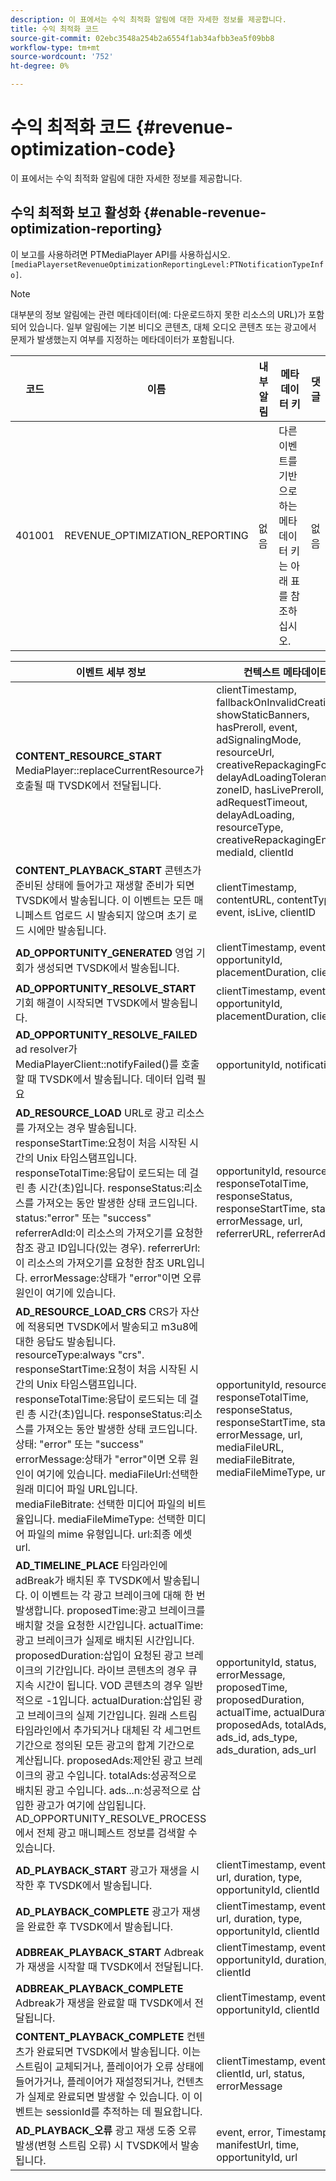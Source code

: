 ```yaml
---
description: 이 표에서는 수익 최적화 알림에 대한 자세한 정보를 제공합니다.
title: 수익 최적화 코드
source-git-commit: 02ebc3548a254b2a6554f1ab34afbb3ea5f09bb8
workflow-type: tm+mt
source-wordcount: '752'
ht-degree: 0%

---
```


# 수익 최적화 코드 {#revenue-optimization-code}

이 표에서는 수익 최적화 알림에 대한 자세한 정보를 제공합니다.

## 수익 최적화 보고 활성화 {#enable-revenue-optimization-reporting}

이 보고를 사용하려면 PTMediaPlayer API를 사용하십시오. `[mediaPlayersetRevenueOptimizationReportingLevel:PTNotificationTypeInfo]`.

>[!NOTE]
>
>대부분의 정보 알림에는 관련 메타데이터(예: 다운로드하지 못한 리소스의 URL)가 포함되어 있습니다. 일부 알림에는 기본 비디오 콘텐츠, 대체 오디오 콘텐츠 또는 광고에서 문제가 발생했는지 여부를 지정하는 메타데이터가 포함됩니다.

| 코드 | 이름 | 내부 알림 | 메타데이터 키 | 댓글 |
|---|---|---|---|---|
| 401001 | REVENUE_OPTIMIZATION_REPORTING | 없음 | 다른 이벤트를 기반으로 하는 메타데이터 키는 아래 표를 참조하십시오. | 없음 |

| 이벤트 세부 정보 | 컨텍스트 메타데이터 |
|---|---|
| **CONTENT_RESOURCE_START** MediaPlayer::replaceCurrentResource가 호출될 때 TVSDK에서 전달됩니다. | clientTimestamp, fallbackOnInvalidCreative, showStaticBanners, hasPreroll, event, adSignalingMode, resourceUrl, creativeRepackagingFormat, delayAdLoadingTolerance, zoneID, hasLivePreroll, adRequestTimeout, delayAdLoading, resourceType, creativeRepackagingEnabled, mediaId, clientId |
| **CONTENT_PLAYBACK_START** 콘텐츠가 준비된 상태에 들어가고 재생할 준비가 되면 TVSDK에서 발송됩니다. 이 이벤트는 모든 매니페스트 업로드 시 발송되지 않으며 초기 로드 시에만 발송됩니다. | clientTimestamp, contentURL, contentType, event, isLive, clientID |
| **AD_OPPORTUNITY_GENERATED** 영업 기회가 생성되면 TVSDK에서 발송됩니다. | clientTimestamp, event, opportunityId, placementDuration, clientId |
| **AD_OPPORTUNITY_RESOLVE_START** 기회 해결이 시작되면 TVSDK에서 발송됩니다. | clientTimestamp, event, opportunityId, placementDuration, clientId |
| **AD_OPPORTUNITY_RESOLVE_FAILED** ad resolver가 MediaPlayerClient::notifyFailed()를 호출할 때 TVSDK에서 발송됩니다. 데이터 입력 필요 | opportunityId, notificationAD |
| **AD_RESOURCE_LOAD** URL로 광고 리소스를 가져오는 경우 발송됩니다. responseStartTime:요청이 처음 시작된 시간의 Unix 타임스탬프입니다. responseTotalTime:응답이 로드되는 데 걸린 총 시간(초)입니다. responseStatus:리소스를 가져오는 동안 발생한 상태 코드입니다. status:&quot;error&quot; 또는 &quot;success&quot; referrerAdId:이 리소스의 가져오기를 요청한 참조 광고 ID입니다(있는 경우). referrerUrl:이 리소스의 가져오기를 요청한 참조 URL입니다. errorMessage:상태가 &quot;error&quot;이면 오류 원인이 여기에 있습니다. | opportunityId, resourceType, responseTotalTime, responseStatus, responseStartTime, status, errorMessage, url, referrerURL, referrerAdId |
| **AD_RESOURCE_LOAD_CRS** CRS가 자산에 적용되면 TVSDK에서 발송되고 m3u8에 대한 응답도 발송됩니다. resourceType:always &quot;crs&quot;. responseStartTime:요청이 처음 시작된 시간의 Unix 타임스탬프입니다. responseTotalTime:응답이 로드되는 데 걸린 총 시간(초)입니다. responseStatus:리소스를 가져오는 동안 발생한 상태 코드입니다. 상태: &quot;error&quot; 또는 &quot;success&quot; errorMessage:상태가 &quot;error&quot;이면 오류 원인이 여기에 있습니다. mediaFileUrl:선택한 원래 미디어 파일 URL입니다. mediaFileBitrate: 선택한 미디어 파일의 비트율입니다. mediaFileMimeType: 선택한 미디어 파일의 mime 유형입니다. url:최종 에셋 url. | opportunityId, resourceType, responseTotalTime, responseStatus, responseStartTime, status, errorMessage, url, mediaFileURL, mediaFileBitrate, mediaFileMimeType, url |
| **AD_TIMELINE_PLACE** 타임라인에 adBreak가 배치된 후 TVSDK에서 발송됩니다. 이 이벤트는 각 광고 브레이크에 대해 한 번 발생합니다. proposedTime:광고 브레이크를 배치할 것을 요청한 시간입니다. actualTime:광고 브레이크가 실제로 배치된 시간입니다. proposedDuration:삽입이 요청된 광고 브레이크의 기간입니다. 라이브 콘텐츠의 경우 큐 지속 시간이 됩니다. VOD 콘텐츠의 경우 일반적으로 -1입니다. actualDuration:삽입된 광고 브레이크의 실제 기간입니다. 원래 스트림 타임라인에서 추가되거나 대체된 각 세그먼트 기간으로 정의된 모든 광고의 합계 기간으로 계산됩니다. proposedAds:제안된 광고 브레이크의 광고 수입니다. totalAds:성공적으로 배치된 광고 수입니다. ads...n:성공적으로 삽입한 광고가 여기에 삽입됩니다. AD_OPPORTUNITY_RESOLVE_PROCESS에서 전체 광고 매니페스트 정보를 검색할 수 있습니다. | opportunityId, status, errorMessage, proposedTime, proposedDuration, actualTime, actualDuration, proposedAds, totalAds, ads_id, ads_type, ads_duration, ads_url |
| **AD_PLAYBACK_START** 광고가 재생을 시작한 후 TVSDK에서 발송됩니다. | clientTimestamp, event, id, url, duration, type, opportunityId, clientId |
| **AD_PLAYBACK_COMPLETE** 광고가 재생을 완료한 후 TVSDK에서 발송됩니다. | clientTimestamp, event, id, url, duration, type, opportunityId, clientId |
| **ADBREAK_PLAYBACK_START** Adbreak가 재생을 시작할 때 TVSDK에서 전달됩니다. | clientTimestamp, event, opportunityId, duration, time, clientId |
| **ADBREAK_PLAYBACK_COMPLETE** Adbreak가 재생을 완료할 때 TVSDK에서 전달됩니다. | clientTimestamp, event, opportunityId, clientId |
| **CONTENT_PLAYBACK_COMPLETE** 컨텐츠가 완료되면 TVSDK에서 발송됩니다. 이는 스트림이 교체되거나, 플레이어가 오류 상태에 들어가거나, 플레이어가 재설정되거나, 컨텐츠가 실제로 완료되면 발생할 수 있습니다. 이 이벤트는 sessionId를 추적하는 데 필요합니다. | clientTimestamp, event, clientId, url, status, errorMessage |
| **AD_PLAYBACK_오류** 광고 재생 도중 오류 발생(변형 스트림 오류) 시 TVSDK에서 발송됩니다. | event, error, Timestamp, manifestUrl, time, opportunityId, url |
